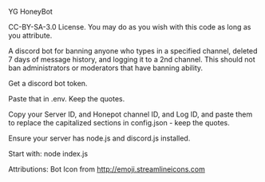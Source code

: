 YG HoneyBot

CC-BY-SA-3.0 License.  You may do as you wish with this code as long as you attribute.

A discord bot for banning anyone who types in a specified channel, deleted 7 days of message history, and logging it to a 2nd channel.  This should not ban administrators or moderators that have banning ability.  

Get a discord bot token.

Paste that in .env.  Keep the quotes.

Copy your Server ID, and Honepot channel ID, and Log ID, and paste them to replace the capitalized sections in config.json - keep the quotes.

Ensure your server has node.js and discord.js installed. 

Start with: node index.js








Attributions:
Bot Icon from http://emoji.streamlineicons.com
